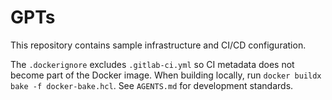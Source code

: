 # GPTs

This repository contains sample infrastructure and CI/CD configuration.

The `.dockerignore` excludes `.gitlab-ci.yml` so CI metadata does not become
part of the Docker image. When building locally, run `docker buildx bake -f docker-bake.hcl`.
See `AGENTS.md` for development standards.
